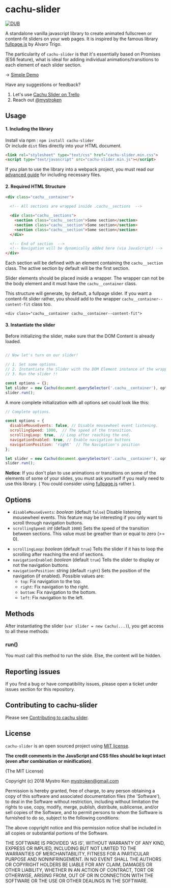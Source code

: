 # cachu-slider

[![DUB](https://img.shields.io/dub/l/vibe-d.svg?style=for-the-badge)](http://opensource.org/licenses/MIT)

A standalone vanilla javascript library to create animated fullscreen or content-fit sliders on your web pages. It is inspired by the famous library [fullpage.js](https://github.com/alvarotrigo/fullpage.js/) by Alvaro Trigo.
<p>
	The particularity of <code>cachu-slider</code> is that it's essentially based on Promises (ES6 feature), what is ideal for adding individual animations/transitions to each element of each slider section.
</p>
<p>
	&rarr; <a target="_blank" href="https://codepen.io/mystroken/pen/bKoebp">Simple Demo</a>
</p>
<p>
	Have any suggestions or feedback?
	<ol>
		<li>Let's use <a target="_blank" href="https://trello.com/b/gmsaBRvO/cachu-slider">Cachu Slider on Trello</a></li>
		<li>Reach out <a target="_blank" href="https://twitter.com/mystroken/">@mystroken</a></li>
	</ol>
</p>


## Usage
#### 1. Including the library
Install via npm  : ```npm install cachu-slider``` <br>
Or include ```dist``` files directly into your HTML document.
```html
<link rel="stylesheet" type="text/css" href="cachu-slider.min.css">
<script type="text/javascript" src="cachu-slider.min.js"></script>
```
If you plan to use the library into a webpack project, you must read our [advanced guide](https://github.com/mystroken/cachu-slider/wiki/Include-cachu-slider-to-your-project) for including necessary files.

#### 2. Required HTML Structure

```html
<div class="cachu__container">

  <!-- All sections are wrapped inside .cachu__sections  -->

  <div class="cachu__sections">
    <section class="cachu__section">Some section</section>
    <section class="cachu__section">Some section</section>
    <section class="cachu__section">Some section</section>
  </div>

  <!-- End of section  -->
  <!-- Navigation will be dynamically added here (via JavaScript) -->
</div>
```
Each section will be defined with an element containing the ```cachu__section``` class. The active section by default will be the first section.

Slider elements should be placed inside a wrapper. The wrapper can not be the body element and it must have the ```cachu__container``` class.

This structure will generate, by default, a fullpage slider. If you want a content-fit slider rather, you should add to the wrapper ```cachu__container--content-fit``` class too.

```<div class="cachu__container cachu__container--content-fit">```


#### 3. Instantiate the slider
Before initializing the slider, make sure that the DOM Content is already loaded.
```javascript

// Now let's turn on our slider!

// 1. Set some options.
// 2. Instantiate the Slider with the DOM Element instance of the wrapper.
// 3. Run the slider !!

const options = {};
let slider = new Cachu(document.querySelector('.cachu__container'), options);
slider.run();
```
A more complete initialization with all options set could look like this:
```javascript
// Complete options.

const options = {
  disableMouseEvents: false, // Disable mousewheel event listening.
  scrollingSpeed: 1000,  // The speed of the transition.
  scrollingLoop: true,  // Loop after reaching the end.
  navigationEnabled: true, // Enable navigation buttons
  navigationPosition: 'right'  // The Navigation's position
};

let slider = new Cachu(document.querySelector('.cachu__container'), options);
slider.run();
```
<p>
<b>Notice</b>: If you don't plan to use animations or transitions on some of the elements of some of your slides, you must ask yourself if you really need to use this library. ( You could consider using <a href="https://github.com/alvarotrigo/fullpage.js/">fullpage.js</a> rather ).
</p>

## Options
- ```disableMouseEvents```: *boolean* (default ```false```) Disable listening mousewheel events. This feature may be interesting if you only want to scroll through navigation buttons.
- ```scrollingSpeed```: *int* (default ```1000```) Sets the speed of the transition between sections. This value must be greather than or equal to zero (>= 0).
* ```scrollingLoop```: *boolean* (default ```true```) Tells the slider if it has to loop the scrolling after reaching the end of sections.
* ```navigationEnabled```: *boolean* (default ```true```) Tells the slider to display or not the navigation buttons.
* ```navigationPosition```: *string* (default ```right```) Sets the position of the navigation (if enabled). Possible values are:
	- ```top```:    Fix navigation to the top.
	- ```right```:  Fix navigation to the right.
	- ```bottom```: Fix navigation to the bottom.
	- ```left```:   Fix navigation to the left.
## Methods
After instantiating the slider (```var slider = new Cachu(...)```), you get access to all these methods:
### run()
You must call this method to run the slide. Else, the content will be hidden.

## Reporting issues
If you find a bug or have compatibility issues, please open a ticket under issues section for this repository.

## Contributing to cachu-slider
Please see [Contributing to cachu slider](https://github.com/mystroken/cachu-slider/wiki/Contributing-to-cachu-slider).

## License
```cachu-slider``` is an open sourced project using [MIT license](http://opensource.org/licenses/MIT).

**The credit comments in the JavaScript and CSS files should be kept intact (even after combination or minification)**.

(The MIT License)

Copyright (c) 2018 Mystro Ken <mystroken@gmail.com>

Permission is hereby granted, free of charge, to any person obtaining a copy of this software and associated documentation files (the 'Software'), to deal in the Software without restriction, including without limitation the rights to use, copy, modify, merge, publish, distribute, sublicense, and/or sell copies of the Software, and to permit persons to whom the Software is furnished to do so, subject to the following conditions:

The above copyright notice and this permission notice shall be included in all copies or substantial portions of the Software.

THE SOFTWARE IS PROVIDED 'AS IS', WITHOUT WARRANTY OF ANY KIND, EXPRESS OR IMPLIED, INCLUDING BUT NOT LIMITED TO THE WARRANTIES OF MERCHANTABILITY, FITNESS FOR A PARTICULAR PURPOSE AND NONINFRINGEMENT. IN NO EVENT SHALL THE AUTHORS OR COPYRIGHT HOLDERS BE LIABLE FOR ANY CLAIM, DAMAGES OR OTHER LIABILITY, WHETHER IN AN ACTION OF CONTRACT, TORT OR OTHERWISE, ARISING FROM, OUT OF OR IN CONNECTION WITH THE SOFTWARE OR THE USE OR OTHER DEALINGS IN THE SOFTWARE.
